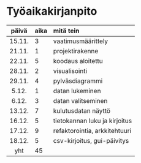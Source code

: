 # Työaikakirjanpito

| päivä  | aika | mitä tein                     |
| :-----:|:-----| :-----------------------------|
| 15.11. | 3    | vaatimusmäärittely            |
| 21.11. | 1    | projektirakenne               |
| 22.11. | 5    | koodaus aloitettu             |
| 28.11. | 2    | visualisointi                 |
| 29.11. | 4    | pylväsdiagrammi               |
|  5.12. | 1    | datan lukeminen               |
|  6.12. | 3    | datan valitseminen            |
| 13.12. | 7    | kulutusdatan näyttö           |
| 16.12. | 5    | tietokannan luku ja kirjoitus |
| 17.12. | 9    | refaktorointia, arkkitehtuuri |
| 18.12. | 5    | csv-kirjoitus, gui-päivitys   |
| yht    | 45   |                               |
